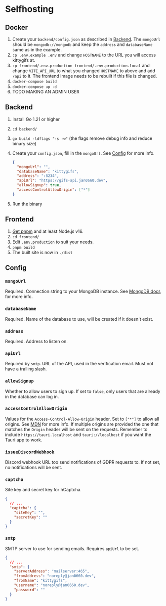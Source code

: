 # Selfhosting

## Docker

1. Create your `backend/config.json` as described in [Backend](#backend). The `mongoUrl` should be `mongodb://mongodb` and keep the `address` and `databaseName` same as in the example.
2. `cp .env.example .env` and change `HOSTNAME` to the URL you will access kittygifs at.
3. `cp frontend/.env.production frontend/.env.production.local` and change `VITE_API_URL` to what you changed `HOSTNAME` to above and add `/api` to it.
   The frontend image needs to be rebuilt if this file is changed.
4. `docker-compose build`
5. `docker-compose up -d`
6. TODO MAKING AN ADMIN USER

## Backend

1. Install Go 1.21 or higher
2. `cd backend/`
3. `go build -ldflags "-s -w"` (the flags remove debug info and reduce binary size)
4. Create your `config.json`, fill in the `mongoUrl`. See [Config](#config) for more info.

   ```json
   {
     "mongoUrl": "",
     "databaseName": "kittygifs",
     "address": ":8234",
     "apiUrl": "https://gifs-api.jan0660.dev",
     "allowSignup": true,
     "accessControlAllowOrigin": ["*"]
   }
   ```

5. Run the binary

## Frontend

1. [Get pnpm](https://pnpm.io/installation) and at least Node.js v16.
2. `cd frontend/`
3. Edit `.env.production` to suit your needs.
4. `pnpm build`
5. The built site is now in `./dist`

## Config

### `mongoUrl`

Required. Connection string to your MongoDB instance.
See [MongoDB docs](https://docs.mongodb.com/manual/reference/connection-string/) for more info.

### `databaseName`

Required. Name of the database to use, will be created if it doesn't exist.

### `address`

Required. Address to listen on.

### `apiUrl`

Required by `smtp`. URL of the API, used in the verification email. Must not have a trailing slash.

### `allowSignup`

Whether to allow users to sign up.
If set to `false`, only users that are already in the database can log in.

### `accessControlAllowOrigin`

Values for the `Access-Control-Allow-Origin` header. Set to `["*"]` to allow all origins.
See [MDN](https://developer.mozilla.org/en-US/docs/Web/HTTP/Headers/Access-Control-Allow-Origin) for more info.
If multiple origins are provided the one that matches the `Origin` header will be sent on the requests.
Remember to include `https://tauri.localhost` and `tauri://localhost` if you want the Tauri app to work.

### `issueDiscordWebhook`

Discord webhook URL too send notifications of GDPR requests to.
If not set, no notifications will be sent.

### `captcha`

Site key and secret key for hCaptcha.

```json
{
  // ...
  "captcha": {
    "siteKey": "",
    "secretKey": ""
  }
}
```

### `smtp`

SMTP server to use for sending emails. Requires `apiUrl` to be set.

```json
{
  // ...
  "smtp": {
    "serverAddress": "mailserver:465",
    "fromAddress": "noreply@jan0660.dev",
    "fromName": "kittygifs",
    "username": "noreply@jan0660.dev",
    "password": ""
  }
}
```
